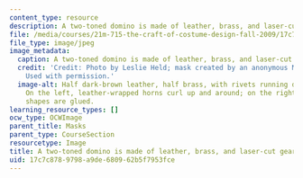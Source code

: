 ```yaml
---
content_type: resource
description: A two-toned domino is made of leather, brass, and laser-cut gear shapes.
file: /media/courses/21m-715-the-craft-of-costume-design-fall-2009/17c7c8789798a9de680962b5f7953fce_IMG_0710.jpg
file_type: image/jpeg
image_metadata:
  caption: A two-toned domino is made of leather, brass, and laser-cut gear shapes.
  credit: 'Credit: Photo by Leslie Held; mask created by an anonymous MIT student.
    Used with permission.'
  image-alt: Half dark-brown leather, half brass, with rivets running down the nose.
    On the left, leather-wrapped horns curl up and around; on the right, bold gear
    shapes are glued.
learning_resource_types: []
ocw_type: OCWImage
parent_title: Masks
parent_type: CourseSection
resourcetype: Image
title: A two-toned domino is made of leather, brass, and laser-cut gear shapes
uid: 17c7c878-9798-a9de-6809-62b5f7953fce
---
```

